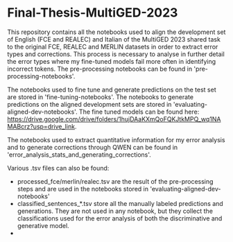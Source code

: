 # Final-Thesis-MultiGED-2023
This repository contains all the notebooks used to align the development set of English (FCE and REALEC) and Italian of the MultiGED 2023 shared task to the original FCE, REALEC and MERLIN datasets in order to extract error types and corrections. This process is necessary to analyse in further detail the error types where my fine-tuned models fail more often in identifying incorrect tokens. The pre-processing notebooks can be found in 'pre-processing-notebooks'.

The notebooks used to fine tune and generate predictions on the test set are stored in 'fine-tuning-notebooks'. The notebooks to generate predictions on the aligned development sets are stored in 'evaluating-aligned-dev-notebooks'. The fine tuned models can be found here: https://drive.google.com/drive/folders/1hujDAaKXmQoFQKJtkMPQ_wq1NAMABcrz?usp=drive_link.

The notebooks used to extract quantitative information for my error analysis and to generate corrections through QWEN can be found in 'error_analysis_stats_and_generating_corrections'.

Various .tsv files can also be found:
- processed_fce/merlin/realec.tsv are the result of the pre-processing steps and are used in the notebooks stored in 'evaluating-aligned-dev-notebooks'
- classified_sentences_*.tsv store all the manually labeled predictions and generations. They are not used in any notebook, but they collect the classifications used for the error analysis of both the discriminative and generative model.
- 
